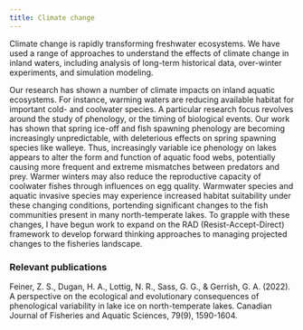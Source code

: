 ```yaml
---
title: Climate change
---
```


Climate change is rapidly transforming freshwater ecosystems. We have used a range of approaches to understand the effects of climate change in inland waters, including analysis of long-term historical data, over-winter experiments, and simulation modeling.

<!--more-->

Our research has shown a number of climate impacts on inland aquatic ecosystems. For instance, warming waters are reducing available habitat for important cold- and coolwater species. A particular research focus revolves around the study of phenology, or the timing of biological events. Our work has shown that spring ice-off and fish spawning phenology are becoming increasingly unpredictable, with deleterious effects on spring spawning species like walleye. Thus, increasingly variable ice phenology on lakes appears to alter the form and function of aquatic food webs, potentially causing more frequent and extreme mismatches between predators and prey.    Warmer winters may also reduce the reproductive capacity of coolwater fishes through influences on egg quality. Warmwater species and aquatic invasive species may experience increased habitat suitability under these changing conditions, portending significant changes to the fish communities present in many north-temperate lakes. To grapple with these changes, I have begun work to expand on the RAD (Resist-Accept-Direct) framework to develop forward thinking approaches to managing projected changes to the fisheries landscape.

### Relevant publications
Feiner, Z. S., Dugan, H. A., Lottig, N. R., Sass, G. G., & Gerrish, G. A. (2022). A perspective on the ecological and evolutionary consequences of phenological variability in lake ice on north-temperate lakes. Canadian Journal of Fisheries and Aquatic Sciences, 79(9), 1590-1604.